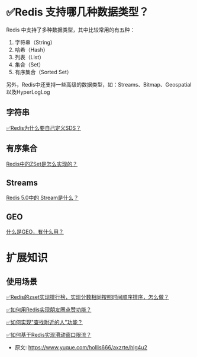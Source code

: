 # ✅Redis 支持哪几种数据类型？
<!--page header-->

Redis 中支持了多种数据类型，其中比较常用的有五种：

1. 字符串（String）
2. 哈希（Hash）
3. 列表（List）
4. 集合（Set）
5. 有序集合（Sorted Set）

另外，Redis中还支持一些高级的数据类型，如：Streams、Bitmap、Geospatial以及HyperLogLog

<a name="wOs3y"></a>
## 字符串

[✅Redis为什么要自己定义SDS？](https://www.yuque.com/hollis666/axzrte/atppz6?view=doc_embed)
<a name="YIMSn"></a>
## 有序集合
[Redis中的ZSet是怎么实现的？](https://www.yuque.com/hollis666/axzrte/uzqztzuicddlk95c?view=doc_embed)
<a name="KHQdF"></a>
## Streams
[Redis 5.0中的 Stream是什么？](https://www.yuque.com/hollis666/axzrte/qehw9x86oxl0r0sc?view=doc_embed)
<a name="Ou3tA"></a>
## GEO

[什么是GEO，有什么用？](https://www.yuque.com/hollis666/axzrte/szth63?view=doc_embed)

<a name="Kq9YH"></a>
# 扩展知识

<a name="AIQkD"></a>
## 使用场景

[✅Redis的zset实现排行榜，实现分数相同按照时间顺序排序，怎么做？](https://www.yuque.com/hollis666/axzrte/ooqi2qfep22bcpag?view=doc_embed)

[✅如何用Redis实现朋友圈点赞功能？](https://www.yuque.com/hollis666/axzrte/ncskb5a7o5a1nw32?view=doc_embed)

[✅如何实现"查找附近的人"功能？](https://www.yuque.com/hollis666/axzrte/ow77mcr961n4z7mg?view=doc_embed)

[✅如何基于Redis实现滑动窗口限流？](https://www.yuque.com/hollis666/axzrte/saoeievgraqwxgs1?view=doc_embed)


<!--page footer-->
- 原文: <https://www.yuque.com/hollis666/axzrte/hlg4u2>